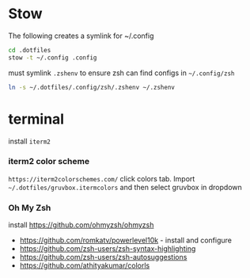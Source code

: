 # Stow

The following creates a symlink for ~/.config
```bash
cd .dotfiles
stow -t ~/.config .config
```


must symlink `.zshenv` to ensure zsh can find configs in `~/.config/zsh`
```bash
ln -s ~/.dotfiles/.config/zsh/.zshenv ~/.zshenv
```

# terminal
install `iterm2`
### iterm2 color scheme
`https://iterm2colorschemes.com/`
<C-i> click colors tab.  Import `~/.dotfiles/gruvbox.itermcolors` and then select gruvbox in dropdown

### Oh My Zsh
install https://github.com/ohmyzsh/ohmyzsh

- https://github.com/romkatv/powerlevel10k - install and configure
- https://github.com/zsh-users/zsh-syntax-highlighting
- https://github.com/zsh-users/zsh-autosuggestions
- https://github.com/athityakumar/colorls

